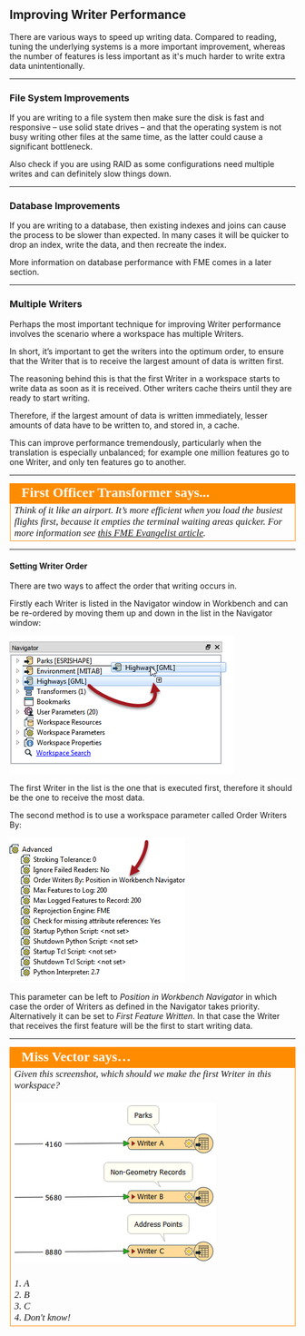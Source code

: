## Improving Writer Performance ##

There are various ways to speed up writing data. Compared to reading, tuning the underlying systems is a more important improvement, whereas the number of features is less important as it's much harder to write extra data unintentionally.

---

### File System Improvements ###

If you are writing to a file system then make sure the disk is fast and responsive – use solid state drives – and that the operating system is not busy writing other files at the same time, as the latter could cause a significant bottleneck. 

Also check if you are using RAID as some configurations need multiple writes and can definitely slow things down.

---

### Database Improvements ###

If you are writing to a database, then existing indexes and joins can cause the process to be slower than expected. In many cases it will be quicker to drop an index, write the data, and then recreate the index. 

More information on database performance with FME comes in a later section.

---

### Multiple Writers ###

Perhaps the most important technique for improving Writer performance involves the scenario where a workspace has multiple Writers. 

In short, it’s important to get the writers into the optimum order, to ensure that the Writer that is to receive the largest amount of data is written first.

The reasoning behind this is that the first Writer in a workspace starts to write data as soon as it is received. Other writers cache theirs until they are ready to start writing.

Therefore, if the largest amount of data is written immediately, lesser amounts of data have to be written to, and stored in, a cache.

This can improve performance tremendously, particularly when the translation is especially unbalanced; for example one million features go to one Writer, and only ten features go to another.

---

<table style="border-spacing: 0px">
<tr>
<td style="vertical-align:middle;background-color:darkorange;border: 2px solid darkorange">
<i class="fa fa-quote-left fa-lg fa-pull-left fa-fw" style="color:white;padding-right: 12px;vertical-align:text-top"></i>
<span style="color:white;font-size:x-large;font-weight: bold;font-family:serif">First Officer Transformer says...</span>
</td>
</tr>

<tr>
<td style="border: 1px solid darkorange">
<span style="font-family:serif; font-style:italic; font-size:larger">
Think of it like an airport. It’s more efficient when you load the busiest flights first, because it empties the terminal waiting areas quicker. For more information see <a href="http://fme.ly/FirstWriter">this FME Evangelist article</a>.
</span>
</td>
</tr>
</table>

---

#### Setting Writer Order ####

There are two ways to affect the order that writing occurs in.

Firstly each Writer is listed in the Navigator window in Workbench and can be re-ordered by moving them up and down in the list in the Navigator window:

![](./Images/Img2.21.WritersPerformanceOrder.png)

The first Writer in the list is the one that is executed first, therefore it should be the one to receive the most data.

The second method is to use a workspace parameter called Order Writers By:

![](./Images/Img2.22.WritersPerformanceOrderParameter.png)

This parameter can be left to *Position in Workbench Navigator* in which case the order of Writers as defined in the Navigator takes priority. Alternatively it can be set to *First Feature Written*. In that case the Writer that receives the first feature will be the first to start writing data.


---

<table style="border-spacing: 0px">
<tr>
<td style="vertical-align:middle;background-color:darkorange;border: 2px solid darkorange">
<i class="fa fa-quote-left fa-lg fa-pull-left fa-fw" style="color:white;padding-right: 12px;vertical-align:text-top"></i>
<span style="color:white;font-size:x-large;font-weight: bold;font-family:serif">Miss Vector says…</span>
</td>
</tr>

<tr>
<td style="border: 1px solid darkorange">
<span style="font-family:serif; font-style:italic; font-size:larger">
Given this screenshot, which should we make the first Writer in this workspace?
<br><br><img src="./Images/Img2.41.WriterPerformanceQuestion.png"> 
<br><br>1. A
<br>2. B
<br>3. C
<br>4. Don't know!
</span>
</td>
</tr>
</table>

